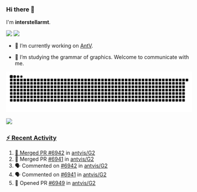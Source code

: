 ### Hi there 👋

I'm **interstellarmt**.

[![](https://img.shields.io/endpoint?url=https://awards.antv.vision/interstellarmt-g2-contributor.json)](https://github.com/antvis/g2)
[![](https://img.shields.io/endpoint?url=https://awards.antv.vision/interstellarmt-gpt-vis-contributor.json)](https://github.com/antvis/gpt-vis)

- 🔭 I’m currently working on [AntV](https://github.com/antvis).

- 📖 I’m studying the grammar of graphics. Welcome to communicate with me.

![](https://raw.githubusercontent.com/interstellarmt/interstellarmt/refs/heads/output/github-contribution-grid-snake.svg)
<div>
  <a href="https://github.com/interstellarmt">
  <img height="180em" src="https://github-readme-stats-eight-theta.vercel.app/api?username=interstellarmt&show_icons=true&include_all_commits=true&count_private=true&theme=tokyonight"/>
</div>
    
### :zap: Recent Activity

<!--START_SECTION:activity-->
1. 🎉 Merged PR [#6942](https://github.com/antvis/G2/pull/6942) in [antvis/G2](https://github.com/antvis/G2)
2. 🎉 Merged PR [#6941](https://github.com/antvis/G2/pull/6941) in [antvis/G2](https://github.com/antvis/G2)
3. 🗣 Commented on [#6942](https://github.com/antvis/G2/pull/6942#issuecomment-2918063978) in [antvis/G2](https://github.com/antvis/G2)
4. 🗣 Commented on [#6941](https://github.com/antvis/G2/pull/6941#issuecomment-2918023464) in [antvis/G2](https://github.com/antvis/G2)
5. 💪 Opened PR [#6949](https://github.com/antvis/G2/pull/6949) in [antvis/G2](https://github.com/antvis/G2)
<!--END_SECTION:activity-->

